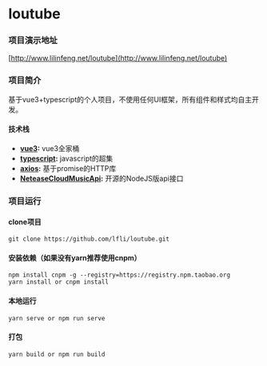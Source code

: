 # loutube

### 项目演示地址
[http://www.lilinfeng.net/loutube](http://www.lilinfeng.net/loutube)

### 项目简介
基于vue3+typescript的个人项目，不使用任何UI框架，所有组件和样式均自主开发。

#### 技术栈
- **[vue3](https://github.com/vuejs/vue):**  vue3全家桶 
- **[typescript](https://github.com/microsoft/TypeScript):**  javascript的超集 
- **[axios](https://github.com/axios/axios):**  基于promise的HTTP库 
- **[NeteaseCloudMusicApi](https://github.com/Binaryify/NeteaseCloudMusicApi):**  开源的NodeJS版api接口 
    
### 项目运行
#### clone项目
```
git clone https://github.com/lfli/loutube.git
```
#### 安装依赖（如果没有yarn推荐使用cnpm）
```
npm install cnpm -g --registry=https://registry.npm.taobao.org
yarn install or cnpm install
```

#### 本地运行
```
yarn serve or npm run serve
```
#### 打包
```
yarn build or npm run build
```
